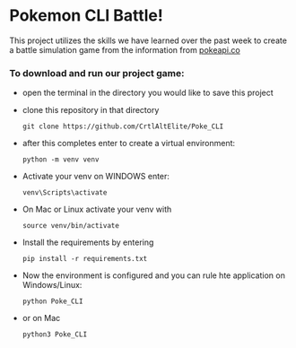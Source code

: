 # Pokemon CLI Battle!

This project utilizes the skills we have learned over the past week to create a
battle simulation game from the information from [pokeapi.co](https://pokeapi.co/)

### To download and run our project game:
- open the terminal in the directory you would like to save this project
- clone this repository in that directory

    ```
    git clone https://github.com/CrtlAltElite/Poke_CLI
    ```

- after this completes enter to create a virtual environment:

    ```
    python -m venv venv
    ```
- Activate your venv on WINDOWS enter:
    ```
    venv\Scripts\activate
    ```
- On Mac or Linux activate your venv with
    ```
    source venv/bin/activate
    ```
- Install the requirements by entering
    ```
    pip install -r requirements.txt
    ```
- Now the environment is configured and you can rule hte application on Windows/Linux:
    ```
    python Poke_CLI
    ```

- or on Mac
    ```
    python3 Poke_CLI
    ```
    

